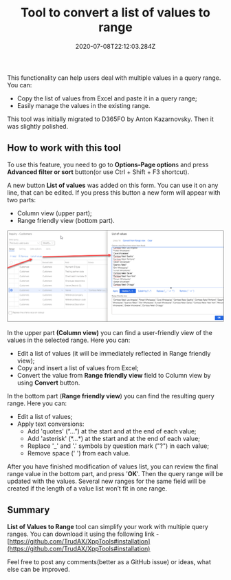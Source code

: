 ﻿---
title: "Tool to convert a list of values to range"
date: "2020-07-08T22:12:03.284Z"
tags: ["XppTools"]
path: "/xpptools-listvaluestorange"
featuredImage: "./logo.png"
excerpt: "List of Values to Range tool can help users deal with the list of values in query range and copy-paste values from Excel."
---

This functionality can help users deal with multiple values in a query range. You can:

- Copy the list of values from Excel and paste it in a query range;
- Easily manage the values in the existing range.

This tool was initially migrated to D365FO by Anton Kazarnovsky. Then it was slightly polished.

## How to work with this tool

To use this feature, you need to go to **Options-Page option**s and press **Advanced filter or sort** button(or use Ctrl + Shift + F3 shortcut).

A new button **List of values** was added on this form. You can use it on any line, that can be edited. If you press this button a new form will appear with two parts:

- Column view (upper part);
- Range friendly view (bottom part).

![DEVListOfValuesToRange](DEVListOfValuesToRange.png)

In the upper part **(Column view)** you can find a user-friendly view of the values in the selected range. Here you can:

- Edit a list of values (it will be immediately reflected in Range friendly view);
- Copy and insert a list of values from Excel;
- Convert the value from **Range friendly view** field to Column view by using **Convert** button.

In the bottom part (**Range friendly view**) you can find the resulting query range. Here you can:

- Edit a list of values;
- Apply text conversions:
  - Add 'quotes' (“…”) at the start and at the end of each value;
  - Add 'asterisk' (\*…\*) at the start and at the end of each value;
  - Replace '\_' and '\.' symbols by question mark ("?") in each value;
  - Remove space (' ')  from each value.

After you have finished modification of values list, you can review the final range value in the bottom part, and press '**OK**'. Then the query range will be updated with the values. Several new ranges for the same field will be created if the length of a value list won’t fit in one range.

## Summary

**List of Values to Range** tool can simplify your work with multiple query ranges. You can download it using the following link - [https://github.com/TrudAX/XppTools#installation](https://github.com/TrudAX/XppTools#installation)

Feel free to post any comments(better as a GitHub issue) or ideas, what else can be improved.
